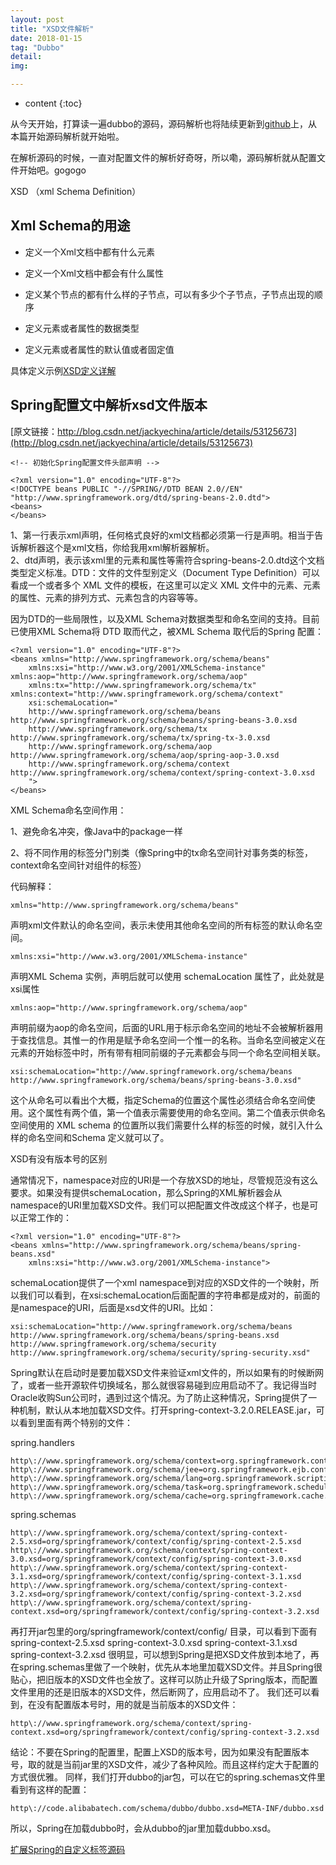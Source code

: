 ```yaml
---
layout: post
title: "XSD文件解析"
date: 2018-01-15
tag: "Dubbo"
detail: 
img: 

---
```


* content
{:toc}

从今天开始，打算读一遍dubbo的源码，源码解析也将陆续更新到[github](https://github.com/zhongyp/dubbo.git)上，从本篇开始源码解析就开始啦。

在解析源码的时候，一直对配置文件的解析好奇呀，所以嘞，源码解析就从配置文件开始吧。gogogo

XSD （xml Schema Definition）

## Xml Schema的用途

* 定义一个Xml文档中都有什么元素

* 定义一个Xml文档中都会有什么属性

* 定义某个节点的都有什么样的子节点，可以有多少个子节点，子节点出现的顺序

* 定义元素或者属性的数据类型

* 定义元素或者属性的默认值或者固定值

具体定义示例[XSD定义详解](http://www.cnblogs.com/newsouls/archive/2011/10/28/2227765.html)


## Spring配置文中解析xsd文件版本


[原文链接：http://blog.csdn.net/jackyechina/article/details/53125673](http://blog.csdn.net/jackyechina/article/details/53125673)

```
<!-- 初始化Spring配置文件头部声明 -->

<?xml version="1.0" encoding="UTF-8"?>    
<!DOCTYPE beans PUBLIC "-//SPRING//DTD BEAN 2.0//EN"    
"http://www.springframework.org/dtd/spring-beans-2.0.dtd">    
<beans>    
</beans>  

```

1、第一行表示xml声明，任何格式良好的xml文档都必须第一行是声明。相当于告诉解析器这个是xml文档，你给我用xml解析器解析。  
2、dtd声明，表示该xml里的元素和属性等需符合spring-beans-2.0.dtd这个文档类型定义标准。DTD：文件的文件型别定义（Document Type Definition）可以看成一个或者多个 XML 文件的模板，在这里可以定义 XML 文件中的元素、元素的属性、元素的排列方式、元素包含的内容等等。

因为DTD的一些局限性，以及XML Schema对数据类型和命名空间的支持。目前已使用XML Schema将 DTD 取而代之，被XML Schema 取代后的Spring 配置：

```
<?xml version="1.0" encoding="UTF-8"?>    
<beans xmlns="http://www.springframework.org/schema/beans"    
    xmlns:xsi="http://www.w3.org/2001/XMLSchema-instance" xmlns:aop="http://www.springframework.org/schema/aop"    
    xmlns:tx="http://www.springframework.org/schema/tx" xmlns:context="http://www.springframework.org/schema/context"    
    xsi:schemaLocation="
	http://www.springframework.org/schema/beans http://www.springframework.org/schema/beans/spring-beans-3.0.xsd
	http://www.springframework.org/schema/tx http://www.springframework.org/schema/tx/spring-tx-3.0.xsd
	http://www.springframework.org/schema/aop http://www.springframework.org/schema/aop/spring-aop-3.0.xsd
	http://www.springframework.org/schema/context http://www.springframework.org/schema/context/spring-context-3.0.xsd
	">    
</beans> 

```

XML Schema命名空间作用：  

1、避免命名冲突，像Java中的package一样  

2、将不同作用的标签分门别类（像Spring中的tx命名空间针对事务类的标签，context命名空间针对组件的标签）  

代码解释：  



``` xmlns="http://www.springframework.org/schema/beans" ```
 
声明xml文件默认的命名空间，表示未使用其他命名空间的所有标签的默认命名空间。  



``` xmlns:xsi="http://www.w3.org/2001/XMLSchema-instance" ```
 
声明XML Schema 实例，声明后就可以使用 schemaLocation 属性了，此处就是xsi属性  



``` xmlns:aop="http://www.springframework.org/schema/aop" ```
 
声明前缀为aop的命名空间，后面的URL用于标示命名空间的地址不会被解析器用于查找信息。其惟一的作用是赋予命名空间一个惟一的名称。当命名空间被定义在元素的开始标签中时，所有带有相同前缀的子元素都会与同一个命名空间相关联。


``` 
xsi:schemaLocation="http://www.springframework.org/schema/beans http://www.springframework.org/schema/beans/spring-beans-3.0.xsd"  

```

这个从命名可以看出个大概，指定Schema的位置这个属性必须结合命名空间使用。这个属性有两个值，第一个值表示需要使用的命名空间。第二个值表示供命名空间使用的 XML schema 的位置所以我们需要什么样的标签的时候，就引入什么样的命名空间和Schema 定义就可以了。


XSD有没有版本号的区别

通常情况下，namespace对应的URI是一个存放XSD的地址，尽管规范没有这么要求。如果没有提供schemaLocation，那么Spring的XML解析器会从namespace的URI里加载XSD文件。我们可以把配置文件改成这个样子，也是可以正常工作的：

```
<?xml version="1.0" encoding="UTF-8"?>    
<beans xmlns="http://www.springframework.org/schema/beans/spring-beans.xsd"    
    xmlns:xsi="http://www.w3.org/2001/XMLSchema-instance">    
```
schemaLocation提供了一个xml namespace到对应的XSD文件的一个映射，所以我们可以看到，在xsi:schemaLocation后面配置的字符串都是成对的，前面的是namespace的URI，后面是xsd文件的URI。比如：

```
xsi:schemaLocation="http://www.springframework.org/schema/beans    
http://www.springframework.org/schema/beans/spring-beans.xsd    
http://www.springframework.org/schema/security    
http://www.springframework.org/schema/security/spring-security.xsd"    

```

Spring默认在启动时是要加载XSD文件来验证xml文件的，所以如果有的时候断网了，或者一些开源软件切换域名，那么就很容易碰到应用启动不了。我记得当时Oracle收购Sun公司时，遇到过这个情况。为了防止这种情况，Spring提供了一种机制，默认从本地加载XSD文件。打开spring-context-3.2.0.RELEASE.jar，可以看到里面有两个特别的文件：

spring.handlers
```
http\://www.springframework.org/schema/context=org.springframework.context.config.ContextNamespaceHandler    
http\://www.springframework.org/schema/jee=org.springframework.ejb.config.JeeNamespaceHandler    
http\://www.springframework.org/schema/lang=org.springframework.scripting.config.LangNamespaceHandler    
http\://www.springframework.org/schema/task=org.springframework.scheduling.config.TaskNamespaceHandler    
http\://www.springframework.org/schema/cache=org.springframework.cache.config.CacheNamespaceHandler    
```

spring.schemas
```
http\://www.springframework.org/schema/context/spring-context-2.5.xsd=org/springframework/context/config/spring-context-2.5.xsd    
http\://www.springframework.org/schema/context/spring-context-3.0.xsd=org/springframework/context/config/spring-context-3.0.xsd    
http\://www.springframework.org/schema/context/spring-context-3.1.xsd=org/springframework/context/config/spring-context-3.1.xsd    
http\://www.springframework.org/schema/context/spring-context-3.2.xsd=org/springframework/context/config/spring-context-3.2.xsd    
http\://www.springframework.org/schema/context/spring-context.xsd=org/springframework/context/config/spring-context-3.2.xsd    
```    

再打开jar包里的org/springframework/context/config/ 目录，可以看到下面有
spring-context-2.5.xsd
spring-context-3.0.xsd
spring-context-3.1.xsd
spring-context-3.2.xsd
很明显，可以想到Spring是把XSD文件放到本地了，再在spring.schemas里做了一个映射，优先从本地里加载XSD文件。并且Spring很贴心，把旧版本的XSD文件也全放了。这样可以防止升级了Spring版本，而配置文件里用的还是旧版本的XSD文件，然后断网了，应用启动不了。
我们还可以看到，在没有配置版本号时，用的就是当前版本的XSD文件：

```
http\://www.springframework.org/schema/context/spring-context.xsd=org/springframework/context/config/spring-context-3.2.xsd    
```

结论：不要在Spring的配置里，配置上XSD的版本号，因为如果没有配置版本号，取的就是当前jar里的XSD文件，减少了各种风险。而且这样约定大于配置的方式很优雅。
同样，我们打开dubbo的jar包，可以在它的spring.schemas文件里看到有这样的配置：


```
http\://code.alibabatech.com/schema/dubbo/dubbo.xsd=META-INF/dubbo.xsd    
```

所以，Spring在加载dubbo时，会从dubbo的jar里加载dubbo.xsd。


[扩展Spring的自定义标签源码](https://github.com/zhongyp/bodu/tree/master/bodu-dubbo/src/main/java/com/bodu/dubbo/xsd)
  
  
